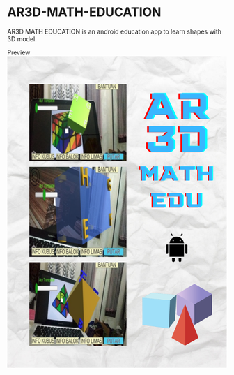# AR3D-MATH-EDUCATION
AR3D MATH EDUCATION is an android education app to learn shapes with 3D model.

Preview
![](AR3D.png)
